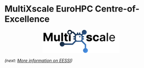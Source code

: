 # MultiXscale EuroHPC Centre-of-Excellence

<div align="center">
<img src="../../img/logos/multixscale_logo.png" alt="MultiXscale logo" width="50%"/></br>
</div>

*(next: [More information on EESSI](more-info.md))*

